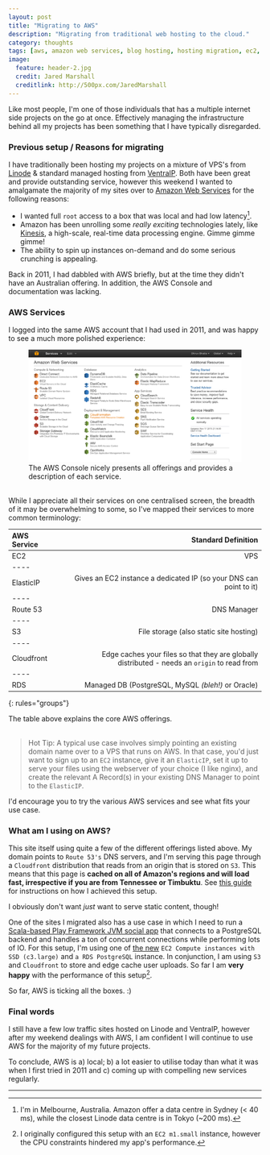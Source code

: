 ```yaml
---
layout: post
title: "Migrating to AWS"
description: "Migrating from traditional web hosting to the cloud."
category: thoughts
tags: [aws, amazon web services, blog hosting, hosting migration, ec2, aws australia, aws kinesis]
image:
  feature: header-2.jpg
  credit: Jared Marshall
  creditlink: http://500px.com/JaredMarshall
---
```


Like most people, I'm one of those individuals that has a multiple internet side projects on the go at once. Effectively managing the infrastructure behind all my projects has been something that I have typically disregarded.

### Previous setup / Reasons for migrating

I have traditionally been hosting my projects on a mixture of VPS's from <a href="http://www.linode.com/" target="_blank">Linode</a> & standard managed hosting from <a href="http://www.ventraip.com.au/" target="_blank">VentraIP</a>. Both have been great and provide outstanding service, however this weekend I wanted to amalgamate the majority of my sites over to <a href="http://aws.amazon.com/" target="_blank">Amazon Web Services</a> for the following reasons:

* I wanted full `root` access to a box that was local and had low latency[^1].
* Amazon has been unrolling some *really exciting* technologies lately, like <a href="https://aws.amazon.com/kinesis/" target="_blank">Kinesis</a>, a high-scale, real-time data processing engine. Gimme gimme gimme!
* The ability to spin up instances on-demand and do some serious crunching is appealing.

Back in 2011, I had dabbled with AWS briefly, but at the time they didn't have an Australian offering. In addition, the AWS Console and documentation was lacking.

### AWS Services

I logged into the same AWS account that I had used in 2011, and was happy to see a much more polished experience:

<figure>
  <a href="/images/aws-console.png"><img src="/images/aws-console.png"></a>
  <figcaption>The AWS Console nicely presents all offerings and provides a description of each service.</figcaption>
</figure>

<br>
While I appreciate all their services on one centralised screen, the breadth of it may be overwhelming to some, so I've mapped their services to more common terminology:

| AWS Service         |      | Standard Definition |
|:--------------------|------|-------------------------:|
| EC2                 |      | VPS |
|----
| ElasticIP                 |      | Gives an EC2 instance a dedicated IP (so your DNS can point to it) |
|----
| Route 53            |      | DNS Manager |
|----
| S3                  |      | File storage (also static site hosting) |
|----
| Cloudfront                  |      | Edge caches your files so that they are globally distributed - needs an `origin` to read from |
|----
| RDS                  |      | Managed DB (PostgreSQL, MySQL *(bleh!)* or Oracle) |
{: rules="groups"}
<figcaption>The table above explains the core AWS offerings.</figcaption>

<br>

> Hot Tip: A typical use case involves simply pointing an existing domain name over to a VPS that runs on AWS. In that case, you'd just want to sign up to an `EC2` instance, give it an `ElasticIP`, set it up to serve your files using the webserver of your choice (I like nginx), and create the relevant A Record(s) in your existing DNS Manager to point to the `ElasticIP`.

I'd encourage you to try the various AWS services and see what fits your use case.

### What am I using on AWS?

This site itself using quite a few of the different offerings listed above. My domain points to `Route 53's` DNS servers, and I'm serving this page through a `Cloudfront` distribution that reads from an origin that is stored on `S3`. This means that this page is **cached on all of Amazon's regions and will load fast, irrespective if you are from Tennessee or Timbuktu**. See <a href="http://docs.aws.amazon.com/gettingstarted/latest/swh/website-hosting-intro.html" target="_blank">this guide</a> for instructions on how I achieved this setup.

I obviously don't want *just* want to serve static content, though!

One of the sites I migrated also has a use case in which I need to run a <a href="http://www.playframework.com/" target="_blank">Scala-based Play Framework JVM social app</a> that connects to a PostgreSQL backend and handles a ton of concurrent connections while performing lots of IO. For this setup, I'm using one of <a href="http://techcrunch.com/2013/11/14/amazon-launches-its-fastest-ec2-instance-type-yet/" target="_blank">the new</a> `EC2 Compute instances with SSD (c3.large)` and `a RDS PostgreSQL` instance. In conjunction, I am using `S3` and `Cloudfront` to store and edge cache user uploads. So far I am **very happy** with the performance of this setup[^2].

So far, AWS is ticking all the boxes. :)

### Final words

I still have a few low traffic sites hosted on Linode and VentraIP, however after my weekend dealings with AWS, I am confident I will continue to use AWS for the majority of my future projects.

To conclude, AWS is a) local; b) a lot easier to utilise today than what it was when I first tried in 2011 and c) coming up with compelling new services regularly.

<hr />

[^1]: I'm in Melbourne, Australia. Amazon offer a data centre in Sydney (< 40 ms), while the closest Linode data centre is in Tokyo (~200 ms).
[^2]: I originally configured this setup with an `EC2 m1.small` instance, however the CPU constraints hindered my app's performance.